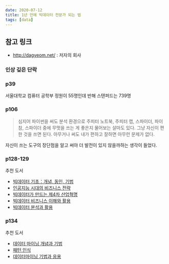 ```yaml
---
date: 2020-07-12
title: 1년 안에 빅데이터 전문가 되는 법
tags: [data]
---
```


## 참고 링크
- http://dagyeom.net/ : 저자의 회사


### 인상 깊은 단락
### p39
서울대학교 컴퓨터 공학부 정원이 55명인데 반해 스탠퍼드는 739명

### p106
> 심지어 파이썬을 써도 분석 환경으로 주피터 노트북, 주피터 랩, 스파이더, 파이참, 스파이더 중에 무멋을 쓰는 게 좋은지 물어보는 살마도 있다. 그냥 자신이 편한 것을 쓰면 된다. 아무거나 써도 내가 편하고 잘하면 아무런 문제가 없다.

자신이 쓰는 도구의 장단점을 알고 써야 더 발전이 있지 않을까하는 생각이 들었다.

### p128-129
추천 도서

- [빅데이터 기초：개념, 동인, 기법](http://www.yes24.com/Product/Goods/45542771?Acode=101)
- [인공지능 시대의 비즈니스 전략](https://play.google.com/store/books/details/%EC%A0%95%EB%8F%84%ED%9D%AC_%EC%9D%B8%EA%B3%B5%EC%A7%80%EB%8A%A5_%EC%8B%9C%EB%8C%80%EC%9D%98_%EB%B9%84%EC%A6%88%EB%8B%88%EC%8A%A4_%EC%A0%84%EB%9E%B5?id=ZvhIDwAAQBAJ)
- [빅데이터가 만드는 제4차 산업혁명](http://www.yes24.com/Product/Goods/34902576?Acode=101)
- [빅데이터 비즈니스 이해와 활용](http://www.yes24.com/Product/Goods/58084716?scode=032&OzSrank=1)
- [빅데이터 분석과 활용](http://www.yes24.com/Product/Goods/69244158?Acode=101)

### p134
추천 도서

- [데이터 마이닝 개념과 기법](http://www.yes24.com/Product/Goods/17614170?Acode=101)
- [패턴 인식](http://www.yes24.com/Product/Goods/3315437?Acode=101)
- [데이터마이닝 기법과 응용](http://www.yes24.com/Product/Goods/7975964?Acode=101)
